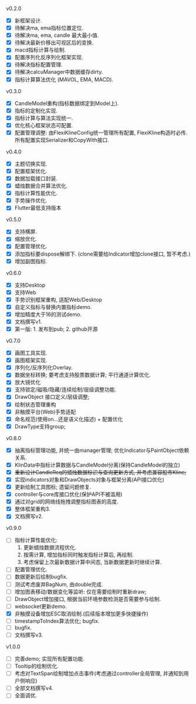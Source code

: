 v0.2.0
- [x] 新框架设计.
- [x] 待解决ma, ema指标位置定位.
- [x] 待解决ma, ema, candle 最大最小值.
- [x] 待解决最新价移出可视区后的变换.
- [x] macd指标计算与绘制.
- [x] 配置序列化反序列化框架实现.
- [x] 待解决指标配置管理.
- [x] 待解决calcuManager中数据缓存dirty.
- [x] 指标计算算法优化 (MAVOL, EMA, MACD).

v0.3.0
- [x] CandleModel重构(指标数据绑定到Model上).
- [x] 指标的定制化实现.
- [x] 指标计算与算法实现统一.
- [x] 优化核心框架状态可配置.
- [x] 配置管理调整: 由FlexiKlineConfig统一管理所有配置, FlexiKline构造时必传. 所有配置实现Serializer和CopyWith接口. 

v0.4.0
- [x] 主题切换实现.
- [x] 配置框架优化.
- [x] 数据加载接口封装.
- [x] 蜡烛数据合并算法优化.
- [x] 指标计算性能优化.
- [x] 手势操作优化.
- [x] Flutter最低支持版本

v0.5.0
- [x] 支持横屏.
- [x] 缩放优化.
- [x] 配置管理优化.
- [x] 添加指标要dispose解绑下. (clone需要给Indicator增加clone接口, 暂不考虑.)
- [x] 增加副图指标.

v0.6.0
- [x] 支持Desktop
- [x] 支持Web
- [x] 手势识别框架重构, 适配Web/Desktop
- [x] 自定义指标与替换内置指标demo.
- [x] 增加精度大于16的测试demo. 
- [x] 文档撰写v1.
- [x] 第一版: 1. 发布到pub; 2. github开源

v0.7.0
- [x] 画图工具实现.
- [x] 画图框架实现.
- [x] 序列化/反序列化Overlay.
- [x] 数据坐标转换; 要考虑支持股票数据计算; 平行通道计算优化.
- [x] 放大镜优化
- [x] 支持锁定/磁吸/隐藏/连续绘制/层级调整功能.
- [x] DrawObject 接口定义/层级调整; 
- [x] 绘制状态管理重构
- [x] 非触摸平台(Web)手势适配
- [x] 命名规范(使用on...还是语义化描述) + 配置优化
- [x] DrawType支持group; 
  
v0.8.0
- [x] 抽离指标管理功能, 并统一由manager管理; 优化Indicator与PaintObject依赖关系.
- [x] KlinData中指标计算数据与CandleModel分离(保持CandleModel的独立)
- [x] ~~重新设计CandleReq的蜡烛数据标识与查询更新方式, 并考虑兼容股市Kline;~~
- [x] 实现indicators对象和DrawObjects对象与框架分离(API接口优化)
- [x] 更新绘制工具图标; 遗留问题修复.
- [x] controller与core库接口优化(保护API不被滥用)
- [x] 通过对grid的网络线拖拽调整指标图表的高度.
- [x] 整体框架重构3.
- [x] 文档撰写v2.

v0.9.0
- [ ] 指标计算性能优化: 
  1. 更新蜡烛数据流程优化.
  2. 按需计算, 增加指标同时触发指标计算后, 再绘制.
  3. 考虑保留上次最新数据计算中间态, 当新数据更新时继续计算.
- [ ] 配置管理优化.
- [ ] 数据更新后绘制bugfix.
- [ ] 测试考虑废弃BagNum, 由double完成.
- [ ] 增加图表移动/数据变化等监听: 仅在需要绘制时重新draw; 
- [ ] DrawObject增加接口, 根据当前环境参数检测是否需要参与绘制.
- [ ] websocket更新demo.
- [x] 非触摸设备增加ESC取消绘制.(后续版本增加更多快捷操作)
- [ ] timestampToIndex算法优化; bugfix.
- [ ] bugfix.
- [ ] 文档撰写v3.

v1.0.0
- [ ] 完善demo; 实现所有配置功能.
- [ ] Tooltip的绘制优化.
- [ ] 考虑对TextSpan绘制增加点击事件(考虑通过controller全局管理, 并通知到用户侧响应)
- [ ] 全部文档撰写v4.
- [ ] 全面调优.
